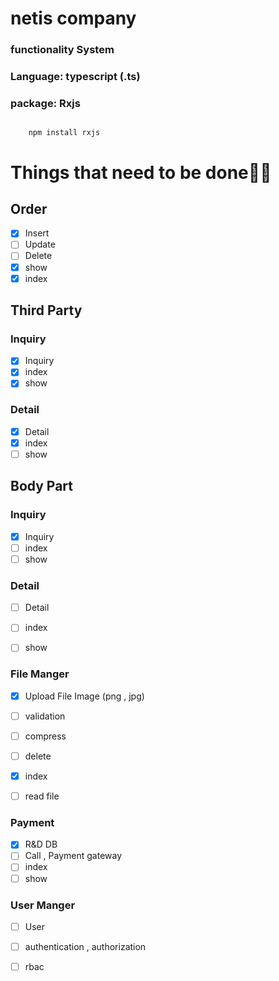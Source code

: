 # netis company
### functionality System
### Language: typescript (.ts)
### package: Rxjs

```

    npm install rxjs

```


# Things that need to be doneٌٌ
## Order 
- [x] Insert
- [ ] Update
- [ ] Delete
- [x] show
- [x] index

## Third Party

### Inquiry
- [x] Inquiry
- [x] index 
- [x] show 

### Detail
- [x] Detail
- [x] index
- [ ] show

## Body Part
### Inquiry
- [x] Inquiry
- [ ] index 
- [ ] show 

### Detail
- [ ] Detail
- [ ] index
- [ ] show


### File Manger
- [x] Upload File Image (png , jpg)
- [ ] validation 
- [ ] compress
- [ ] delete
- [x] index
- [ ] read file 


### Payment
- [x] R&D DB
- [ ] Call , Payment gateway
- [ ] index
- [ ] show

### User Manger
- [ ] User
- [ ] authentication , authorization
- [ ] rbac


